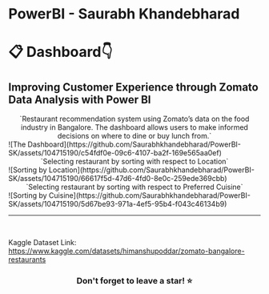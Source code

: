 # PowerBI - Saurabh Khandebharad
# 📋 Dashboard👇
## Improving Customer Experience through Zomato Data Analysis with Power BI

<div align="center">`Restaurant recommendation system using Zomato’s data on the food industry in Bangalore. The dashboard allows users to make informed decisions on where to dine or buy lunch from.`</div>
![The Dashboard](https://github.com/Saurabhkhandebharad/PowerBI-SK/assets/104715190/c54fdf0e-09c6-4107-ba2f-169e565aa0ef)

<div align="center">`Selecting restaurant by sorting with respect to Location`</div>
![Sorting by Location](https://github.com/Saurabhkhandebharad/PowerBI-SK/assets/104715190/66617f5d-47d6-4fd0-8e0c-259ede369cbb)

<div align="center">`Selecting restaurant by sorting with respect to Preferred Cuisine`</div>
![Sorting by Cuisine](https://github.com/Saurabhkhandebharad/PowerBI-SK/assets/104715190/5d67be93-971a-4ef5-95b4-f043c46134b9)


<hr />
<br />

Kaggle Dataset Link: https://www.kaggle.com/datasets/himanshupoddar/zomato-bangalore-restaurants



### <div align="center">Don't forget to leave a star! ⭐️</div>

